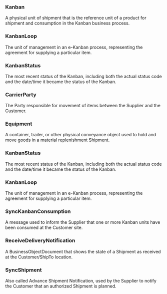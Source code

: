 ### Kanban
A physical unit of shipment that is the reference unit of a product for shipment and consumption in the Kanban business process.

### KanbanLoop
The unit of management in an e-Kanban process, representing the agreement for supplying a particular item.

### KanbanStatus
The most recent status of the Kanban, including both the actual status code and the date/time it became the status of the Kanban.

### CarrierParty
The Party responsible for movement of items between the Supplier and the Customer.

### Equipment
A container, trailer, or other physical conveyance object used to hold and move goods in a material replenishment Shipment.

### KanbanStatus
The most recent status of the Kanban, including both the actual status code and the date/time it became the status of the Kanban.

### KanbanLoop
The unit of management in an e-Kanban process, representing the agreement for supplying a particular item.

### SyncKanbanConsumption
A message used to inform the Supplier that one or more Kanban units have been consumed at the Customer site.

### ReceiveDeliveryNotification
A BusinessObjectDocument that shows the state of a Shipment as received at the Customer/ShipTo location.

### SyncShipment
Also called Advance Shipment Notification, used by the Supplier to notify the Customer that an authorized Shipment is planned.

